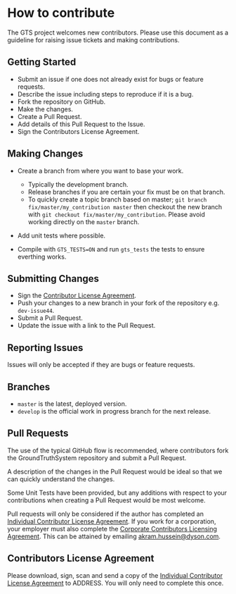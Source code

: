 # How to contribute #

The GTS project welcomes new contributors. Please use this document as a guideline for raising issue tickets and making contributions.

## Getting Started ##

* Submit an issue if one does not already exist for bugs or feature requests.
* Describe the issue including steps to reproduce if it is a bug.
* Fork the repository on GitHub.
* Make the changes.
* Create a Pull Request.
* Add details of this Pull Request to the Issue.
* Sign the Contributors License Agreement.

## Making Changes ##

* Create a branch from where you want to base your work.
    * Typically the development branch.
    * Release branches if you are certain your fix must be on that branch.
    * To quickly create a topic branch based on master; `git branch
    fix/master/my_contribution master` then checkout the new branch with `git
    checkout fix/master/my_contribution`. Please avoid working directly on the
    `master` branch.

* Add unit tests where possible.
* Compile with `GTS_TESTS=ON` and run `gts_tests` the tests to ensure everthing works.

## Submitting Changes ##

* Sign the [Contributor License Agreement](INDIVIDUAL_CLA.txt).
* Push your changes to a new branch in your fork of the repository e.g. `dev-issue44`.
* Submit a Pull Request.
* Update the issue with a link to the Pull Request.

## Reporting Issues ##

Issues will only be accepted if they are bugs or feature requests.

## Branches ##

- `master` is the latest, deployed version.
- `develop` is the official work in progress branch for the next release. 

## Pull Requests ##

The use of the typical GitHub flow is recommended, where contributors fork the GroundTruthSystem repository and submit a Pull Request.

A description of the changes in the Pull Request would be ideal so that we can quickly understand  the changes.

Some Unit Tests have been provided, but any additions with respect to your contributions when creating a Pull Request would be most welcome.

Pull requests will only be considered if the author has completed an [Individual Contributor License Agreement](cla/IndividualCLA.pdf). If you work for a corporation, your employer must also complete the [Corporate Contributors Licensing Agreement](cla/CorporateCLA.pdf). This can be attained by emailing akram.hussein@dyson.com.

## Contributors License Agreement ##

Please download, sign, scan and send a copy of the [Individual Contributor License Agreement](cla/IndividualCLA.pdf) to ADDRESS. You will only need to complete this once.
